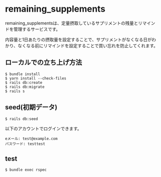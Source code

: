 # remaining_supplements

remaining_supplementsは、定量摂取しているサプリメントの残量とリマインドを管理するサービスです。

内容量と1日あたりの摂取量を設定することで、サプリメントがなくなる日がわかり、なくなる前にリマインドを設定することで買い忘れを防止してくれます。

## ローカルでの立ち上げ方法
```
$ bundle install
$ yarn install --check-files
$ rails db:create
$ rails db:migrate
$ rails s
```
## seed(初期データ)
```
$ rails db:seed
```
以下のアカウントでログインできます。
```  
eメール: test@example.com
パスワード: testtest
```

## test
```
$ bundle exec rspec
```
